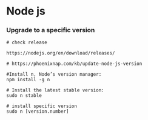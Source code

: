 # Node js

### Upgrade to a specific version

```
# check release

https://nodejs.org/en/download/releases/

# https://phoenixnap.com/kb/update-node-js-version

#Install n, Node’s version manager:
npm install -g n

# Install the latest stable version:
sudo n stable

# install specific version
sudo n [version.number]

```

